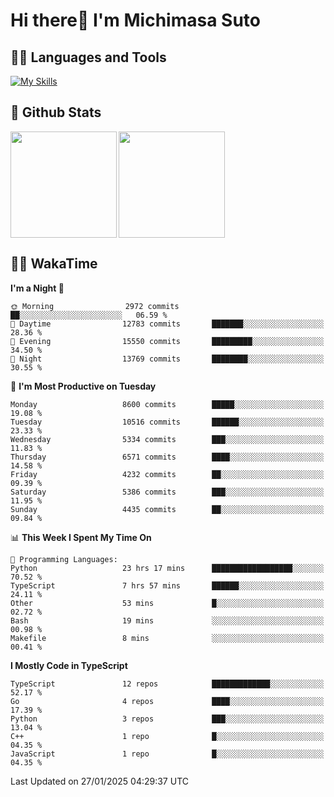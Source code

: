 # Hi there👋 I'm Michimasa Suto

## 🧑‍💻 Languages and Tools
[![My Skills](https://skillicons.dev/icons?i=ts,nextjs,react,vue,python,go,aws,docker,nodejs,redux,solidity,firebase,gcp,js,bootstrap,tailwind,materialui,html,css,wordpress,xd,figma,raspberrypi,arduino)](https://skillicons.dev)

<!--
**Suto-Michimasa/Suto-Michimasa** is a ✨ _special_ ✨ repository because its `README.md` (this file) appears on your GitHub profile.

Here are some ideas to get you started:

- 🔭 I’m currently working on ...
- 🌱 I’m currently learning ...
- 👯 I’m looking to collaborate on ...
- 🤔 I’m looking for help with ...
- 💬 Ask me about ...
- 📫 How to reach me: ...
- 😄 Pronouns: ...
- ⚡ Fun fact: ...
-->
## 💎 Github Stats

<div>
  <img height="170" align="left" src="https://github-readme-stats.vercel.app/api?username=Suto-michimasa&count_private=true&show_icons=true&theme=dark" />
  <img height="170" src="https://github-readme-stats.vercel.app/api/top-langs/?username=Suto-michimasa&langs_count=8&layout=compact&theme=dark" />
</div>

<!-- ## 🏆 GitHub Profile Trophy

<img width="800" src="https://github-profile-trophy.vercel.app/?username=Suto-michimasa&theme=onedark&no-frame=true"/>
 -->

## 🧑‍💻 WakaTime
<!--START_SECTION:waka-->
**I'm a Night 🦉** 

```text
🌞 Morning                2972 commits        ██░░░░░░░░░░░░░░░░░░░░░░░   06.59 % 
🌆 Daytime                12783 commits       ███████░░░░░░░░░░░░░░░░░░   28.36 % 
🌃 Evening                15550 commits       █████████░░░░░░░░░░░░░░░░   34.50 % 
🌙 Night                  13769 commits       ████████░░░░░░░░░░░░░░░░░   30.55 % 
```
📅 **I'm Most Productive on Tuesday** 

```text
Monday                   8600 commits        █████░░░░░░░░░░░░░░░░░░░░   19.08 % 
Tuesday                  10516 commits       ██████░░░░░░░░░░░░░░░░░░░   23.33 % 
Wednesday                5334 commits        ███░░░░░░░░░░░░░░░░░░░░░░   11.83 % 
Thursday                 6571 commits        ████░░░░░░░░░░░░░░░░░░░░░   14.58 % 
Friday                   4232 commits        ██░░░░░░░░░░░░░░░░░░░░░░░   09.39 % 
Saturday                 5386 commits        ███░░░░░░░░░░░░░░░░░░░░░░   11.95 % 
Sunday                   4435 commits        ██░░░░░░░░░░░░░░░░░░░░░░░   09.84 % 
```


📊 **This Week I Spent My Time On** 

```text
💬 Programming Languages: 
Python                   23 hrs 17 mins      ██████████████████░░░░░░░   70.52 % 
TypeScript               7 hrs 57 mins       ██████░░░░░░░░░░░░░░░░░░░   24.11 % 
Other                    53 mins             █░░░░░░░░░░░░░░░░░░░░░░░░   02.72 % 
Bash                     19 mins             ░░░░░░░░░░░░░░░░░░░░░░░░░   00.98 % 
Makefile                 8 mins              ░░░░░░░░░░░░░░░░░░░░░░░░░   00.41 % 
```

**I Mostly Code in TypeScript** 

```text
TypeScript               12 repos            █████████████░░░░░░░░░░░░   52.17 % 
Go                       4 repos             ████░░░░░░░░░░░░░░░░░░░░░   17.39 % 
Python                   3 repos             ███░░░░░░░░░░░░░░░░░░░░░░   13.04 % 
C++                      1 repo              █░░░░░░░░░░░░░░░░░░░░░░░░   04.35 % 
JavaScript               1 repo              █░░░░░░░░░░░░░░░░░░░░░░░░   04.35 % 
```




 Last Updated on 27/01/2025 04:29:37 UTC
<!--END_SECTION:waka-->
